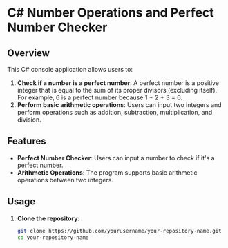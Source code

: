 # C# Number Operations and Perfect Number Checker

## Overview

This C# console application allows users to:
1. **Check if a number is a perfect number**: A perfect number is a positive integer that is equal to the sum of its proper divisors (excluding itself). For example, 6 is a perfect number because 1 + 2 + 3 = 6.
2. **Perform basic arithmetic operations**: Users can input two integers and perform operations such as addition, subtraction, multiplication, and division.

## Features

- **Perfect Number Checker**: Users can input a number to check if it's a perfect number.
- **Arithmetic Operations**: The program supports basic arithmetic operations between two integers.

## Usage

1. **Clone the repository**:
   ```bash
   git clone https://github.com/yourusername/your-repository-name.git
   cd your-repository-name
